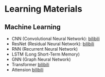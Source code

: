 # Learning Materials

## Machine Learning

- CNN (Convolutional Neural Network): [bilibili](https://www.bilibili.com/video/BV1idpkzsEwZ?spm_id_from=333.788.videopod.episodes&vd_source=685bd7aff82c32ed3e0305ef03beffdf&p=7)
- ResNet (Residual Neural Network): [bilibili](https://www.bilibili.com/video/BV1i6zJYREht/?spm_id_from=333.1007.top_right_bar_window_history.content.click&vd_source=685bd7aff82c32ed3e0305ef03beffdf)
- RNN (Recurrent Neural Network)
- LSTM (Long Short-Term Memory)
- GNN (Graph Neural Network)
- Transformer [bilibili](https://www.bilibili.com/video/BV1idpkzsEwZ?spm_id_from=333.788.videopod.episodes&vd_source=685bd7aff82c32ed3e0305ef03beffdf&p=5)
- Attension [bilibili](https://www.bilibili.com/video/BV1TZ421j7Ke?spm_id_from=333.788.recommend_more_video.-1&vd_source=685bd7aff82c32ed3e0305ef03beffdf)